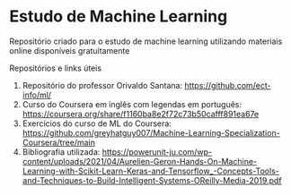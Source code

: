 # Estudo de Machine Learning
 Repositório criado para o estudo de machine learning utilizando materiais online disponíveis gratuitamente
 
 Repositórios e links úteis
 
 1. Repositório do professor Orivaldo Santana: https://github.com/ect-info/ml/
 2. Curso do Coursera em inglês com legendas em português: https://coursera.org/share/f1160ba8e2f72c73b50cafff891ea67e
 3. Exercícios do curso de ML do Coursera: https://github.com/greyhatguy007/Machine-Learning-Specialization-Coursera/tree/main
 4. Bibliografia utilizada: https://powerunit-ju.com/wp-content/uploads/2021/04/Aurelien-Geron-Hands-On-Machine-Learning-with-Scikit-Learn-Keras-and-Tensorflow_-Concepts-Tools-and-Techniques-to-Build-Intelligent-Systems-OReilly-Media-2019.pdf
 
